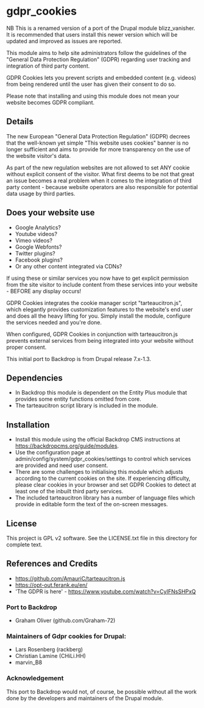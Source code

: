 # gdpr_cookies
NB This is a renamed version of a port of the Drupal module 
blizz_vanisher. It is recommended that users install this
newer version which will be updated and improved as issues are
reported.

This module aims to help site administrators follow the guidelines of 
the "General Data Protection Regulation" (GDPR) regarding user 
tracking and integration of third party content.

GDPR Cookies lets you prevent scripts and embedded content 
(e.g. videos) from being rendered until the user has given their
consent to do so.

Please note that installing and using this module does not mean your 
website becomes GDPR compliant.

## Details
The new European "General Data Protection Regulation" (GDPR) decrees 
that the well-known yet simple "This website uses cookies" banner is 
no longer sufficient and aims to provide for more transparency on the 
use of the website visitor's data.

As part of the new regulation websites are not allowed to set 
ANY cookie without explicit consent of the visitor. What first deems 
to be not that great an issue becomes a real problem when it comes to 
the integration of third party content - because website operators are 
also responsible for potential data usage by third parties.

## Does your website use
+ Google Analytics?
+ Youtube videos?
+ Vimeo videos?
+ Google Webfonts?
+ Twitter plugins?
+ Facebook plugins?
+ Or any other content integrated via CDNs?

If using these or similar services you now have to get explicit 
permission from the site visitor to include content from these 
services into your website - BEFORE any display occurs!

GDPR Cookies integrates the cookie manager script "tarteaucitron.js",
which elegantly provides customization features to the website's 
end user and does all the heavy lifting for you. Simply install 
the module, configure the services needed and you're done.

When configured, GDPR Cookies in conjunction with tarteaucitron.js 
prevents external services from being integrated into your website 
without proper consent.

This initial port to Backdrop is from Drupal release 7.x-1.3.

## Dependencies
+ In Backdrop this module is dependent on the Entity Plus module that
provides some entity functions omitted from core. 
+ The tarteaucitron script library is included in the module.

## Installation
- Install this module using the official Backdrop CMS instructions at
  https://backdropcms.org/guide/modules.
- Use the configuration page at admin/config/system/gdpr_cookies/settings
 to control which services are provided and need user consent.
- There are some challenges to initialising this module which adjusts 
according to the current cookies on the site. If experiencing difficulty,
please clear cookies in your browser and set GDPR Cookies to detect 
at least one of the inbuilt third party services.
- The included tarteaucitron library has a number of language files
which provide in editable form the text of the on-screen messages.
 
## License
 This project is GPL v2 software. See the LICENSE.txt 
 file in this directory for complete text.

## References and Credits
+ https://github.com/AmauriC/tarteaucitron.js
+ https://opt-out.ferank.eu/en/
+ 'The GDPR is here' - https://www.youtube.com/watch?v=CyIFNsSHPxQ

### Port to Backdrop

+ Graham Oliver (github.com/Graham-72)

### Maintainers of Gdpr cookies for Drupal:

+ Lars Rosenberg (rackberg)
+ Christian Lamine (CHiLi.HH)
+ marvin_B8

### Acknowledgement

This port to Backdrop would not, of course, be possible without all
the work done by the developers and maintainers of the Drupal module.
